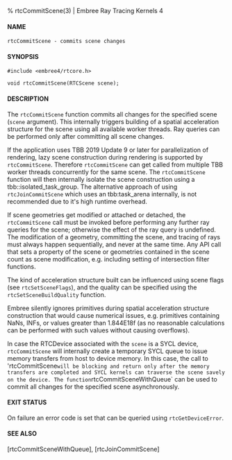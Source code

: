 % rtcCommitScene(3) | Embree Ray Tracing Kernels 4

#### NAME

    rtcCommitScene - commits scene changes

#### SYNOPSIS

    #include <embree4/rtcore.h>

    void rtcCommitScene(RTCScene scene);

#### DESCRIPTION

The `rtcCommitScene` function commits all changes for the specified
scene (`scene` argument). This internally triggers building of a
spatial acceleration structure for the scene using all available
worker threads. Ray queries can be performed only after committing
all scene changes.

If the application uses TBB 2019 Update 9 or later for parallelization
of rendering, lazy scene construction during rendering is supported by
`rtcCommitScene`. Therefore `rtcCommitScene` can get called from
multiple TBB worker threads concurrently for the same scene. The
`rtcCommitScene` function will then internally isolate the scene
construction using a tbb::isolated_task_group. The alternative
approach of using `rtcJoinCommitScene` which uses an tbb:task_arena
internally, is not recommended due to it's high runtime overhead.

If scene geometries get modified or attached or detached, the
`rtcCommitScene` call must be invoked before performing any further
ray queries for the scene; otherwise the effect of the ray query is
undefined. The modification of a geometry, committing the scene, and
tracing of rays must always happen sequentially, and never at the same
time. Any API call that sets a property of the scene or geometries
contained in the scene count as scene modification, e.g. including
setting of intersection filter functions.

The kind of acceleration structure built can be influenced using scene
flags (see `rtcSetSceneFlags`), and the quality can be specified
using the `rtcSetSceneBuildQuality` function.

Embree silently ignores primitives during spatial acceleration
structure construction that would cause numerical issues,
e.g. primitives containing NaNs, INFs, or values greater
than 1.844E18f (as no reasonable calculations can be performed with
such values without causing overflows).

In case the RTCDevice associated with the `scene` is a SYCL device,
`rtcCommitScene` will internally create a temporary SYCL queue to
issue memory transfers from host to device memory. In this case,
the call to 'rtcCommitScene` will be blocking and return only after
the memory transfers are completed and SYCL kernels can traverse
the scene savely on the device. The function `rtcCommitSceneWithQueue`
can be used to commit all changes for the specified scene asynchronously.

#### EXIT STATUS

On failure an error code is set that can be queried using
`rtcGetDeviceError`.

#### SEE ALSO

[rtcCommitSceneWithQueue], [rtcJoinCommitScene]
